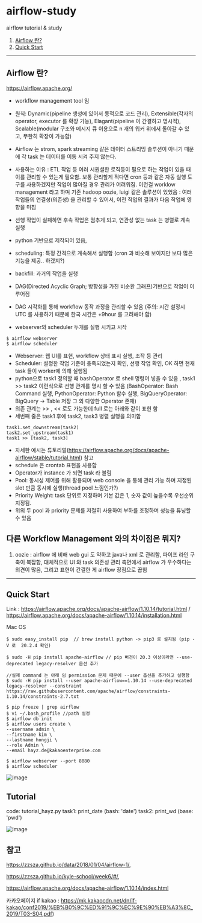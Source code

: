 # airflow-study
airflow tutorial &amp; study

1. [Airflow 란?](#airflow-란?)  
2. [Quick Start](#quick-start)

---------------------

## Airflow 란? 
https://airflow.apache.org/
- workflow management tool 임
- 원칙: Dynamic(pipeline 생성에 있어서 동적으로 코드 관리), Extensible(각자의 operator, executor 를 확장 가능), Elagant(pipeline 이 간결하고 명시적), Scalable(modular 구조와 메시지 큐 이용으로 n 개의 워커 위에서 돌아갈 수 있고, 무한히 확장이 가능함)
- Airflow 는 strom, spark streaming 같은 데이터 스트리밍 솔루션이 아니기 때문에 각 task 는 데이터를 이동 시켜 주지 않는다. 
- 사용하는 이유
 : ETL 작업 등 여러 시퀀셜한 로직등이 필요로 하는 작업이 있을 때 이를 관리할 수 있는게 필요함. 보통 관리할게 적다면 cron 등과 같은 자동 실행 도구를 사용하겠지만 작업이 많아질 경우 관리가 어려워짐. 이런걸 worklow management 라고 하며 기존 hadoop oozie, luigi 같은 솔루션이 있었음
 : 여러 작업들의 연결성(의존성) 을 관리할 수 있어서, 이전 작업의 결과가 다음 작업에 영향을 미침
- 선행 작업이 실패하면 후속 작업은 멈추게 되고, 연관성 없는 task 는 병렬로 계속 실행
- python 기반으로 제작되어 있음,
- scheduling: 특정 간격으로 계속해서 실행함 (cron 과 비슷해 보이지만 보다 많은 기능을 제공.. 하겠지?)
- backfill: 과거의 작업을 실행
- DAG(Directed Acyclic Graph; 방향성을 가진 비순환 그래프)기반으로 작업이 이루어짐
- DAG 시각화를 통해 workflow 동작 과정을 관리할 수 있음
(주의: 시간 설정시 UTC 를 사용하기 때문에 한국 시간은 +9hour 를 고려해야 함)

- webserver와 scheduler 두개를 실행 시키고 시작

```
$ airflow webserver
$ airflow scheduler
```

- Webserver: 웹 UI를 표현, workflow 상태 표시 실행, 조작 등 관리
- Scheduler: 설정한 작업 기준이 충족되었는지 확인, 선행 작업 확인, OK 하면 현재 task 들이 worker에 의해 실행됨
- python으로 task1 정의할 때 bashOperator 로 shell 명령어 넣을 수 있음 , task1 >> task2 이런식으로 선행 관계를 명시 할 수 있음 (BashOperator: Bash Command 실행, PythonOperator: Python 함수 실행, BigQueryOperator: BigQuery -> Table 저장 그 외 다양한 Operator 존재)
- 의존 관계는 >> , << 로도 가능한데 full 로는 아래와 같이 표현 함
- 세번째 줄은 task1 후에 task2, task3 병렬 실행을 의미함

```
task1.set_downstream(task2)
task2.set_upstream(task1)
task1 >> [task2, task3]
```

- 자세한 예시는 튜토리얼(https://airflow.apache.org/docs/apache-airflow/stable/tutorial.html) 참고
- schedule 은 crontab 표현을 사용함 
- Operator가 instance 가 되면 task 라 불림
- Pool: 동시성 제어를 위해 활용되며 web console 을 통해 관리 가능 하며 지정된 slot 만큼 동시에 실행(thread pool 느낌인가?)
- Priority Weight: task 단위로 지정하며 기본 값은 1, 숫자 값이 높을수록 우선순위 지정됨. 
- 위의 두 pool 과 priority 문제를 저절히 사용하여 부하를 조정하며 성능을 튜닝할 수 있음

## 다른 Workflow Management 와의 차이점은 뭐지?
1. oozie : airflow 에 비해 web gui 도 약하고 java나 xml 로 관리함, 파이프 라인 구축이 복잡함, 대체적으로 UI 와 task 의존성 관리 측면에서 airflow 가 우수하다는 의견이 많음, 그리고 표현이 간결한 게 airflow 장점으로 꼽힘


----------------------

## Quick Start
Link : https://airflow.apache.org/docs/apache-airflow/1.10.14/tutorial.html / https://airflow.apache.org/docs/apache-airflow/1.10.14/installation.html

Mac OS
```
$ sudo easy_install pip  // brew install python -> pip3 로 설치됨 (pip -V 로  20.2.4 확인)

$ sudo -H pip install apache-airflow // pip 버전이 20.3 이상이라면 --use-deprecated legacy-resolver 옵션 추가

//실제 command 는 아래 임 permission 문제 때문에 --user 옵션을 추가하고 실행함
$ sudo -H pip install --user apache-airflow==1.10.14 --use-deprecated legacy-resolver --constraint https://raw.githubusercontent.com/apache/airflow/constraints-1.10.14/constraints-2.7.txt

$ pip freeze | grep airflow
$ vi ~/.bash_profile //path 설정
$ airflow db init
$ airflow users create \
--username admin \
--firstname kim \
--lastname hongji \
--role Admin \
--email hayz.de@kakaoenterprise.com

$ airflow webserver --port 8080
$ airflow scheduler
```
![image](https://user-images.githubusercontent.com/36401495/104279878-5df1a800-54ee-11eb-8de3-986170102f4d.png)

## Tutorial
code: tutorial_hayz.py
task1: print_date (bash: 'date')
task2: print_wd  (base: 'pwd')

![image](https://user-images.githubusercontent.com/36401495/104290430-ae243680-54fd-11eb-9c46-48e0a17674cc.png)


## 참고
 https://zzsza.github.io/data/2018/01/04/airflow-1/,
 
 https://zzsza.github.io/kyle-school/week6/#/, 
 
 https://airflow.apache.org/docs/apache-airflow/1.10.14/index.html
 
 카카오페이지 if kakao : https://mk.kakaocdn.net/dn/if-kakao/conf2019/%EB%B0%9C%ED%91%9C%EC%9E%90%EB%A3%8C_2019/T03-S04.pdf)
